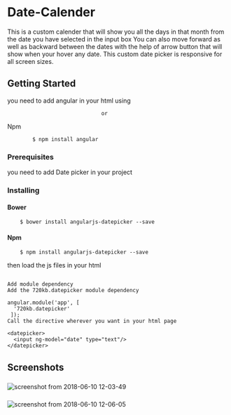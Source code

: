 # Date-Calender

This is a custom calender that will show you all the days in that month from the date you have selected in the input box You can also move forward as well as backward between the dates with the help of arrow button that will show when your hover any date.
This custom date picker is responsive for all screen sizes.

## Getting Started

you need to add angular in your html using 
<script src="https://ajax.googleapis.com/ajax/libs/angularjs/1.6.9/angular.min.js"></script>
                                
                                  or
Npm

			$ npm install angular

### Prerequisites

you need to add Date picker in your project


### Installing

#### Bower

		$ bower install angularjs-datepicker --save

#### Npm

		$ npm install angularjs-datepicker --save

then load the js files in your html
```

Add module dependency
Add the 720kb.datepicker module dependency

angular.module('app', [
  '720kb.datepicker'
 ]);
Call the directive wherever you want in your html page

<datepicker>
  <input ng-model="date" type="text"/>
</datepicker>
```
## Screenshots
### 
![screenshot from 2018-06-10 12-03-49](https://user-images.githubusercontent.com/35518865/41198975-e01a85ea-6ca7-11e8-8734-7d87bca2bf87.png)

### 
![screenshot from 2018-06-10 12-06-05](https://user-images.githubusercontent.com/35518865/41198973-dfd84e6e-6ca7-11e8-9cb4-09e31d06bc44.png)

